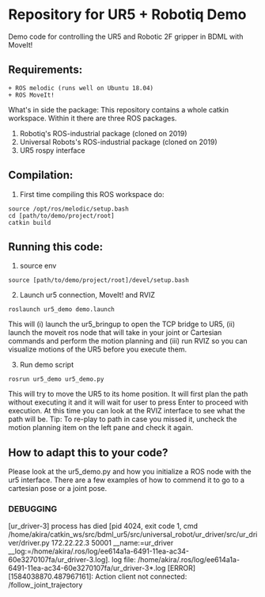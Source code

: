 # Repository for UR5 + Robotiq Demo
Demo code for controlling the UR5 and Robotic 2F gripper in BDML with MoveIt!

## Requirements:
    + ROS melodic (runs well on Ubuntu 18.04)
    + ROS MoveIt!

What's in side the package:
This repository contains a whole catkin workspace. Within it there are three
ROS packages.
1. Robotiq's ROS-industrial package (cloned on 2019) 
2. Universal Robots's ROS-industrial package (cloned on 2019) 
3. UR5 rospy interface

## Compilation:
1. First time compiling this ROS workspace do:
```console
source /opt/ros/melodic/setup.bash
cd [path/to/demo/project/root]
catkin build
```

## Running this code:

1. source env
```console 
source [path/to/demo/project/root]/devel/setup.bash
```

2. Launch ur5 connection, MoveIt! and RVIZ
```console 
roslaunch ur5_demo demo.launch
```
This will (i) launch the ur5_bringup to open the TCP bridge to UR5, (ii) launch
the moveit ros node that will take in your joint or Cartesian commands and
perform the motion planning and (iii) run RVIZ so you can visualize motions of
the UR5 before you execute them.

3. Run demo script
```console 
rosrun ur5_demo ur5_demo.py
```
This will try to move the UR5 to its home position. It will first plan the path
without executing it and it will wait for user to press Enter to proceed with
execution. At this time you can look at the RVIZ interface to see what the path
will be. Tip: To re-play to path in case you missed it, uncheck the motion planning
item on the left pane and check it again.


## How to adapt this to your code?
Please look at the ur5_demo.py and how you initialize a ROS node with the ur5
interface. There are a few examples of how to commend it to go to a cartesian
pose or a joint pose.


### DEBUGGING
[ur_driver-3] process has died [pid 4024, exit code 1, cmd /home/akira/catkin_ws/src/bdml_ur5/src/universal_robot/ur_driver/src/ur_driver/driver.py 172.22.22.3 50001 __name:=ur_driver __log:=/home/akira/.ros/log/ee614a1a-6491-11ea-ac34-60e3270107fa/ur_driver-3.log].
log file: /home/akira/.ros/log/ee614a1a-6491-11ea-ac34-60e3270107fa/ur_driver-3*.log
[ERROR] [1584038870.487967161]: Action client not connected: /follow_joint_trajectory
